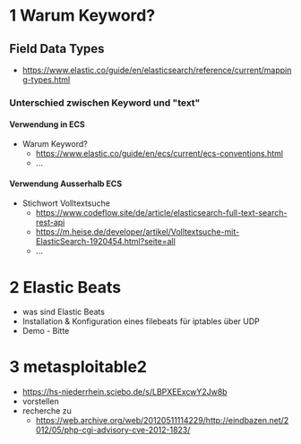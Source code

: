 # 1 Warum Keyword?

## Field Data Types
* https://www.elastic.co/guide/en/elasticsearch/reference/current/mapping-types.html

### Unterschied zwischen Keyword und "text"
#### Verwendung in ECS
* Warum Keyword?
  * https://www.elastic.co/guide/en/ecs/current/ecs-conventions.html
  * ...
#### Verwendung Ausserhalb ECS
* Stichwort Volltextsuche
  * https://www.codeflow.site/de/article/elasticsearch-full-text-search-rest-api
  * https://m.heise.de/developer/artikel/Volltextsuche-mit-ElasticSearch-1920454.html?seite=all
  * ...


# 2 Elastic Beats

* was sind Elastic Beats
* Installation & Konfiguration eines filebeats für iptables über UDP
* Demo - Bitte


# 3 metasploitable2
* https://hs-niederrhein.sciebo.de/s/LBPXEExcwY2Jw8b
* vorstellen
* recherche zu 
  * https://web.archive.org/web/20120511114229/http://eindbazen.net/2012/05/php-cgi-advisory-cve-2012-1823/
